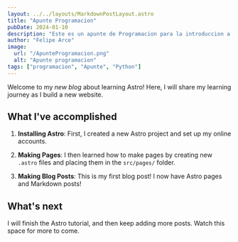 ```yaml
---
layout: ../../layouts/MarkdownPostLayout.astro
title: "Apunte Programacion"
pubDate: 2024-01-10
description: "Este es un apunte de Programacion para la introduccion a la tecnicatura universitaria en programacion"
author: "Felipe Arce"
image:
  url: "/ApunteProgramacion.png"
  alt: "Apunte programacion"
tags: ["programacion", "Apunte", "Python"]
---
```


Welcome to my _new blog_ about learning Astro! Here, I will share my learning journey as I build a new website.

## What I've accomplished

1. **Installing Astro**: First, I created a new Astro project and set up my online accounts.

2. **Making Pages**: I then learned how to make pages by creating new `.astro` files and placing them in the `src/pages/` folder.

3. **Making Blog Posts**: This is my first blog post! I now have Astro pages and Markdown posts!

## What's next

I will finish the Astro tutorial, and then keep adding more posts. Watch this space for more to come.
